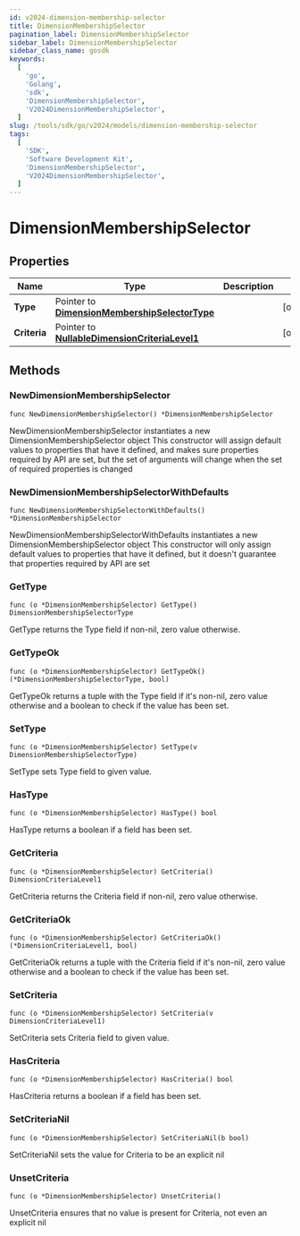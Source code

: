 ```yaml
---
id: v2024-dimension-membership-selector
title: DimensionMembershipSelector
pagination_label: DimensionMembershipSelector
sidebar_label: DimensionMembershipSelector
sidebar_class_name: gosdk
keywords:
  [
    'go',
    'Golang',
    'sdk',
    'DimensionMembershipSelector',
    'V2024DimensionMembershipSelector',
  ]
slug: /tools/sdk/go/v2024/models/dimension-membership-selector
tags:
  [
    'SDK',
    'Software Development Kit',
    'DimensionMembershipSelector',
    'V2024DimensionMembershipSelector',
  ]
---
```


# DimensionMembershipSelector

## Properties

| Name | Type | Description | Notes |
| --- | --- | --- | --- |
| **Type** | Pointer to [**DimensionMembershipSelectorType**](dimension-membership-selector-type) |  | [optional] |
| **Criteria** | Pointer to [**NullableDimensionCriteriaLevel1**](dimension-criteria-level1) |  | [optional] |

## Methods

### NewDimensionMembershipSelector

`func NewDimensionMembershipSelector() *DimensionMembershipSelector`

NewDimensionMembershipSelector instantiates a new DimensionMembershipSelector object This constructor will assign default values to properties that have it defined, and makes sure properties required by API are set, but the set of arguments will change when the set of required properties is changed

### NewDimensionMembershipSelectorWithDefaults

`func NewDimensionMembershipSelectorWithDefaults() *DimensionMembershipSelector`

NewDimensionMembershipSelectorWithDefaults instantiates a new DimensionMembershipSelector object This constructor will only assign default values to properties that have it defined, but it doesn't guarantee that properties required by API are set

### GetType

`func (o *DimensionMembershipSelector) GetType() DimensionMembershipSelectorType`

GetType returns the Type field if non-nil, zero value otherwise.

### GetTypeOk

`func (o *DimensionMembershipSelector) GetTypeOk() (*DimensionMembershipSelectorType, bool)`

GetTypeOk returns a tuple with the Type field if it's non-nil, zero value otherwise and a boolean to check if the value has been set.

### SetType

`func (o *DimensionMembershipSelector) SetType(v DimensionMembershipSelectorType)`

SetType sets Type field to given value.

### HasType

`func (o *DimensionMembershipSelector) HasType() bool`

HasType returns a boolean if a field has been set.

### GetCriteria

`func (o *DimensionMembershipSelector) GetCriteria() DimensionCriteriaLevel1`

GetCriteria returns the Criteria field if non-nil, zero value otherwise.

### GetCriteriaOk

`func (o *DimensionMembershipSelector) GetCriteriaOk() (*DimensionCriteriaLevel1, bool)`

GetCriteriaOk returns a tuple with the Criteria field if it's non-nil, zero value otherwise and a boolean to check if the value has been set.

### SetCriteria

`func (o *DimensionMembershipSelector) SetCriteria(v DimensionCriteriaLevel1)`

SetCriteria sets Criteria field to given value.

### HasCriteria

`func (o *DimensionMembershipSelector) HasCriteria() bool`

HasCriteria returns a boolean if a field has been set.

### SetCriteriaNil

`func (o *DimensionMembershipSelector) SetCriteriaNil(b bool)`

SetCriteriaNil sets the value for Criteria to be an explicit nil

### UnsetCriteria

`func (o *DimensionMembershipSelector) UnsetCriteria()`

UnsetCriteria ensures that no value is present for Criteria, not even an explicit nil
